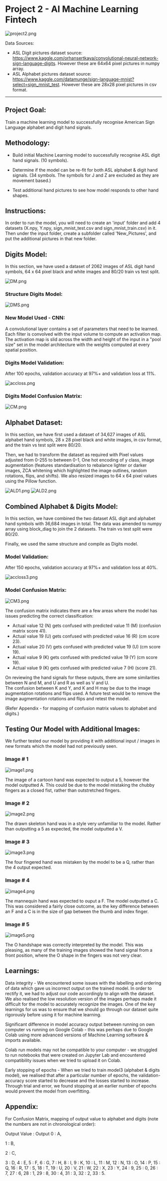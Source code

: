 # Project 2 - AI Machine Learning Fintech


![project2.png](Images/project2.png)

Data Sources:
* ASL Digit pictures dataset source: https://www.kaggle.com/orhansertkaya/convolutional-neural-network-sign-language-digits.  However these are 64x64 pixel pictures in numpy array.
* ASL Alphabet pictures dataset source: https://www.kaggle.com/datamunge/sign-language-mnist?select=sign_mnist_test. However these are 28x28 pixel pictures in csv format.

---
## Project Goal:

Train a machine learning model to successfully recognise American Sign Language alphabet and digit hand signals.

## Methodology:

- Build initial Machine Learning model to successfully recognise ASL digit hand signals. (10 symbols).

- Determine if the model can be re-fit for both ASL alphabet & digit hand signals. 
(34 symbols.  The symbols for J and Z are excluded as they are movement based.)

- Test additional hand pictures to see how model responds to other hand shapes.

## Instructions:

In order to run the model, you will need to create an 'input' folder and add 4 datasets (X.npy, Y.npy, sign_mnist_test.csv and sign_mnist_train.csv) in it. Then under the input folder, create a subfolder called 'New_Pictures', and put the additional pictures in that new folder.

## Digits Model:

In this section, we have used a dataset of 2062 images of ASL digit hand symbols, 64 x 64 pixel black and white images and 80/20 train vs test split.

![DM.png](Images/DM.png)

### Structure Digits Model:

![DMS.png](Images/DMS.png)


### New Model Used - CNN: 
A convolutional layer contains a set of parameters that need to be learned. Each filter is convolved with the input volume to compute an activation map. The activation map is slid across the width and height of the input in a "pool size" set in the model architecture with the weights computed at every spatial position.


### Digits Model Validation:
After 100 epochs, validation accuracy at 97%+ and validation loss at 11%.

![accloss.png](Images/accloss.png)

### Digits Model Confusion Matrix:

![CM.png](Images/CM.png)

## Alphabet Dataset:

In this section, we have first used a dataset of 34,627 images of ASL alphabet hand symbols, 28 x 28 pixel black and white images, in csv format, and the train vs test split were 80/20.

Then, we had to transform the dataset as required with Pixel values adjusted from 0-255 to between 0-1, One hot encoding of y class, image augmentation (features standardisation to rebalance lighter or darker images, ZCA whitening which highlighted the image outlines, random rotations, flips, and shifts). We also resized images to 64 x 64 pixel values using the Pillow function.

![ALD1.png](Images/ALD1.png) ![ALD2.png](Images/ALD2.png) 

## Combined Alphabet & Digits Model:

In this section, we have combined the two dataset ASL digit and alphabet hand symbols with 36,684 images in total. The data was amended to numpy array using block_diag to join the 2 datasets. The train vs test split were 80/20.

Finally, we used the same structure and compile as Digits model.

### Model Validation:
After 150 epochs, validation accuracy at 97%+ and validation loss at 40%.

![accloss3.png](Images/accloss3.png)

### Model Confusion Matrix:

![CM3.png](Images/CM3.png)

The confusion matrix indicates there are a few areas where the model has issues predicting the correct classification:
 - Actual value 12 (N) gets confused with predicted value 11 (M) (confusion matrix score 41).
 - Actual value 19 (U) gets confused with predicted value 16 (R) (cm score 23).
 - Actual value 20 (V) gets confused with predicted value 19 (U) (cm score 19).
 - Actual value 9 (K) gets confused with predicted value 19 (Y) (cm score 19).
 - Actual value 9 (K) gets confused with predicted value 7 (H) (score 21).

On reviewing the hand signals for these outputs, there are some similarities between N and M, and U and R as well as V and U.  
The confusion between K and Y, and K and H may be due to the image augmentation rotations and flips used.  A future test would be to remove the image augmentation rotations and flips and retest the model.

(Refer Appendix - for mapping of confusion matrix values to alphabet and digits.)

## Testing Our Model with Additional Images:
We further tested our model by providing it with additional input / images in new formats which the model had not previously seen.

### Image # 1

![image1.png](Images/image1.png)

The image of a cartoon hand was expected to output a 5, however the model outputted A.  This could be due to the model mistaking the chubby fingers as a closed fist, rather than outstretched fingers.

### Image # 2

![image2.png](Images/image2.png)

The drawn skeleton hand was in a style very unfamiliar to the model.  Rather than outputting a 5 as expected, the model outputted a V.

### Image # 3

![image3.png](Images/image3.png)

The four fingered hand was mistaken by the model to be a Q, rather than the 4 output expected.

### Image # 4

![image4.png](Images/image4.png)

The mannequin hand was expected to ouput a F.  The model outputted a C.  This was considered a fairly close outcome, as the key difference between an F and a C is in the size of gap between the thumb and index finger.

### Image # 5

![image5.png](Images/image5.png)

The O handshape was correctly interpreted by the model.  This was pleasing, as many of the training images showed the hand signal from a front position, where the O shape in the fingers was not very clear.

## Learnings:

Data integrity - We encountered some issues with the labelling and ordering of data which gave us incorrect output on the trained model. In order to rectify it, we had to adjust our code accordingly to align with the dataset. We also realised the low resolution version of the images perhaps made it difficult for the model to accurately recognize the images. One of the key learnings for us was to ensure that we should go through our dataset quite rigorously before using it for machine learning.
 
Significant difference in model accuracy output between running on own computer vs running on Google Colab - this was perhaps due to Google Colab using more advanced versions of Machine Learning software & imports available.
 
Colab run models may not be compatible to your computer - we struggled to run notebooks that were created on Jupyter Lab and encountered compatibility issues when we tried to upload it on Colab.
 
Early stopping of epochs - When we tried to train model3 (alphabet & digits model), we realised that after a particular number of epochs, the validation-accuracy score started to decrease and the losses started to increase. Through trial and error, we found stopping at an earlier number of epochs would prevent the model from overfitting.


## Appendix:

For Confusion Matrix, mapping of output value to alphabet and digits (note the numbers are not in chronological order):

Output Value : Output
0 : A, 

1 : B, 

2 : C, 

3 : D, 
4 : E, 
5 : F, 
6 : G, 
7 : H, 
8 : I, 
9 : K, 
10 : L, 
11 : M, 
12 : N, 
13 : O, 
14 : P, 
15 : Q, 
16 : R, 
17 : S, 
18 : T, 
19 : U, 
20 : V, 
21 : W, 
22 : X, 
23 : Y, 
24 : 9, 
25 : 0, 
26 : 7, 
27 : 6, 
28 : 1, 
29 : 8, 
30 : 4, 
31 : 3, 
32 : 2, 
33 : 5.

